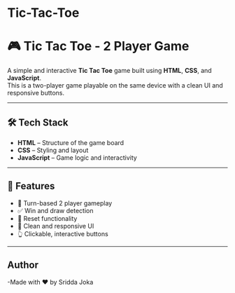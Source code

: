 # Tic-Tac-Toe
# 🎮 Tic Tac Toe - 2 Player Game

A simple and interactive **Tic Tac Toe** game built using **HTML**, **CSS**, and **JavaScript**.  
This is a two-player game playable on the same device with a clean UI and responsive buttons.

---

## 🛠️ Tech Stack

- **HTML** – Structure of the game board
- **CSS** – Styling and layout
- **JavaScript** – Game logic and interactivity

---

## 🚀 Features

- 🔄 Turn-based 2 player gameplay  
- ✅ Win and draw detection  
- 🔁 Reset functionality  
- 🎨 Clean and responsive UI  
- 👆 Clickable, interactive buttons

---

## Author
-Made with ❤️ by Sridda Joka

